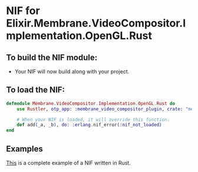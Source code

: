 # NIF for Elixir.Membrane.VideoCompositor.Implementation.OpenGL.Rust

## To build the NIF module:

- Your NIF will now build along with your project.

## To load the NIF:

```elixir
defmodule Membrane.VideoCompositor.Implementation.OpenGL.Rust do
    use Rustler, otp_app: :membrane_video_compositor_plugin, crate: "membrane_videocompositor_opengl_rust"

    # When your NIF is loaded, it will override this function.
    def add(_a, _b), do: :erlang.nif_error(:nif_not_loaded)
end
```

## Examples

[This](https://github.com/hansihe/NifIo) is a complete example of a NIF written in Rust.
